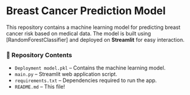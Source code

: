 # Breast Cancer Prediction Model

This repository contains a machine learning model for predicting breast cancer risk based on medical data. The model is built using [RandomForestClassifier] and deployed on **Streamlit** for easy interaction.

### 📂 Repository Contents
- `Deployment model.pkl` – Contains the machine learning model.
- `main.py` – Streamlit web application script.
- `requirements.txt` – Dependencies required to run the app.
- `README.md` – This file!
